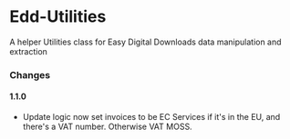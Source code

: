 # Edd-Utilities

A helper Utilities class for Easy Digital Downloads data manipulation and extraction

### Changes

#### 1.1.0

- Update logic now set invoices to be EC Services if it's in the EU, and there's a VAT number. Otherwise VAT MOSS.